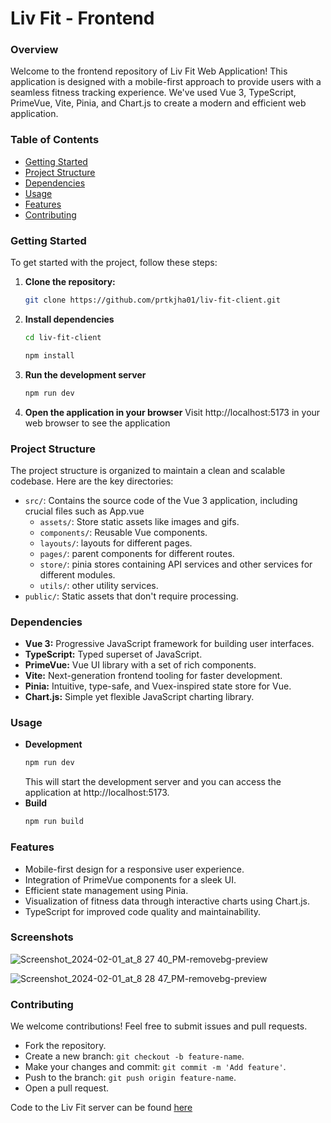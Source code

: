 # Liv Fit - Frontend

### Overview

Welcome to the frontend repository of Liv Fit Web Application! This application is designed with a mobile-first approach to provide users with a seamless fitness tracking experience. We've used Vue 3, TypeScript, PrimeVue, Vite, Pinia, and Chart.js to create a modern and efficient web application.

### Table of Contents

- [Getting Started](#getting-started)
- [Project Structure](#project-structure)
- [Dependencies](#dependencies)
- [Usage](#usage)
- [Features](#features)
- [Contributing](#contributing)

### Getting Started

To get started with the project, follow these steps:

1. **Clone the repository:**
   ```bash
   git clone https://github.com/prtkjha01/liv-fit-client.git
   ```
2. **Install dependencies**

   ```bash
   cd liv-fit-client

   npm install
   ```

3. **Run the development server**
   ```bash
   npm run dev
   ```
4. **Open the application in your browser**
   Visit http://localhost:5173 in your web browser to see the application

### Project Structure

The project structure is organized to maintain a clean and scalable codebase. Here are the key directories:

- `src/`: Contains the source code of the Vue 3 application, including crucial files such as App.vue
  - `assets/`: Store static assets like images and gifs.
  - `components/`: Reusable Vue components.
  - `layouts/`: layouts for different pages.
  - `pages/`: parent components for different routes.
  - `store/`: pinia stores containing API services and other services for different modules.
  - `utils/`: other utility services.
- `public/`: Static assets that don't require processing.

### Dependencies

- **Vue 3:** Progressive JavaScript framework for building user interfaces.
- **TypeScript:** Typed superset of JavaScript.
- **PrimeVue:** Vue UI library with a set of rich components.
- **Vite:** Next-generation frontend tooling for faster development.
- **Pinia:** Intuitive, type-safe, and Vuex-inspired state store for Vue.
- **Chart.js:** Simple yet flexible JavaScript charting library.

### Usage

- **Development**
  ```bash
  npm run dev
  ```
  This will start the development server and you can access the application at http://localhost:5173.
- **Build**
  ```bash
  npm run build
  ```

### Features

- Mobile-first design for a responsive user experience.
- Integration of PrimeVue components for a sleek UI.
- Efficient state management using Pinia.
- Visualization of fitness data through interactive charts using Chart.js.
- TypeScript for improved code quality and maintainability.

  
### Screenshots

![Screenshot_2024-02-01_at_8 27 40_PM-removebg-preview](https://github.com/prtkjha01/liv-fit-client/assets/68733176/7a74d65f-7f43-4415-9683-1057ada3e4b9)


![Screenshot_2024-02-01_at_8 28 47_PM-removebg-preview](https://github.com/prtkjha01/liv-fit-client/assets/68733176/84858316-c5bf-4ef1-b1b5-3643aaa46961)


### Contributing

We welcome contributions! Feel free to submit issues and pull requests.

- Fork the repository.
- Create a new branch: `git checkout -b feature-name`.
- Make your changes and commit: `git commit -m 'Add feature'`.
- Push to the branch: `git push origin feature-name`.
- Open a pull request.

Code to the Liv Fit server can be found [here](https://github.com/prtkjha01/liv-fit-server)
